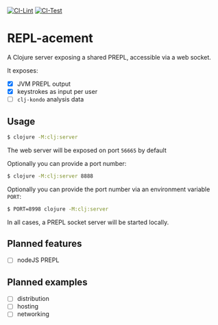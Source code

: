 [![CI-Lint](https://github.com/repl-acement/repl-acement/actions/workflows/lint.yml/badge.svg)](https://github.com/repl-acement/repl-acement/actions/workflows/lint.yml) [![CI-Test](https://github.com/repl-acement/repl-acement/actions/workflows/ci.yml/badge.svg)](https://github.com/repl-acement/repl-acement/actions/workflows/ci.yml)

# REPL-acement

A Clojure server exposing a shared PREPL, accessible via a web socket.

It exposes:
- [X] JVM PREPL output
- [X] keystrokes as input per user
- [ ] `clj-kondo` analysis data

## Usage

```bash
$ clojure -M:clj:server
```

The web server will be exposed on port `56665` by default

Optionally you can provide a port number:

```bash
$ clojure -M:clj:server 8888
```

Optionally you can provide the port number via an environment variable `PORT`:

```bash
$ PORT=8998 clojure -M:clj:server 
```

In all cases, a PREPL socket server will be started locally.
 
## Planned features

- [ ] nodeJS PREPL

## Planned examples 
- [ ] distribution
- [ ] hosting
- [ ] networking
